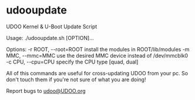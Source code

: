 udooupdate
==========

UDOO Kernel &amp; U-Boot Update Script

Usage: ./udooupdate.sh [OPTION]...

Options:
  -r ROOT, --root=ROOT       install the modules in ROOT/lib/modules
  -m MMC,  --mmc=MMC         use the desired MMC device instead of /dev/mmcblk0
  -c CPU,  --cpu=CPU         specify the CPU type [quad, dual]

All of this commands are useful for cross-updating UDOO from your pc.
So don't touch them if you're not sure of what you are doing!

Report bugs to <udoo@UDOO.org>

